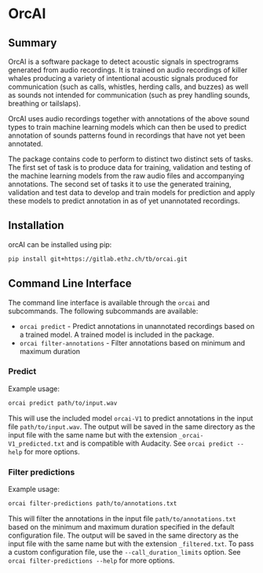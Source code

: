 
# OrcAI

## Summary

OrcAI is a software package to detect acoustic signals in spectrograms generated from audio recordings. It is trained on audio recordings of killer whales producing a variety of intentional acoustic signals produced for communication (such as calls, whistles, herding calls, and buzzes) as well as sounds not intended for communication (such as prey handling sounds, breathing or tailslaps).

OrcAI uses audio recordings together with annotations of the above sound types to train machine learning models which can then be used to predict annotation of sounds patterns found in recordings that have not yet been annotated.

The package contains code to perform to distinct two distinct sets of tasks. The first set of task is to produce data for training, validation and testing of the machine learning models from the raw audio files and accompanying annotations. The second set of tasks it to use the generated training, validation and test data to develop and train models for prediction and apply these models to predict annotation in as of yet unannotated recordings.

## Installation

orcAI can be installed using pip:

```bash
pip install git+https://gitlab.ethz.ch/tb/orcai.git
```

## Command Line Interface

The command line interface is available through the `orcai` and subcommands. The following subcommands are available:

- `orcai predict` - Predict annotations in unannotated recordings based on a trained model. A trained model is included in the package.
- `orcai filter-annotations` - Filter annotations based on minimum and maximum duration

### Predict

Example usage:

```bash
orcai predict path/to/input.wav
```

This will use the included model `orcai-V1` to predict annotations in the input file `path/to/input.wav`. The output will be saved in the same directory as the input file with the same name but with the extension `_orcai-V1_predicted.txt` and is compatible with Audacity.
See `orcai predict --help` for more options.

### Filter predictions

Example usage:

```bash
orcai filter-predictions path/to/annotations.txt
```

This will filter the annotations in the input file `path/to/annotations.txt` based on the minimum and maximum duration specified in the default configuration file. The output will be saved in the same directory as the input file with the same name but with the extension `_filtered.txt`. To pass a custom configuration file, use the `--call_duration_limits` option.
See `orcai filter-predictions --help` for more options.
